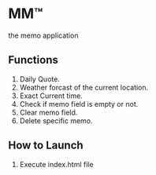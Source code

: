 MM™
====
the memo application

Functions
---------
1. Daily Quote.
2. Weather forcast of the current location.
3. Exact Current time.
4. Check if memo field is empty or not.
5. Clear memo field.
6. Delete specific memo.

How to Launch
-------------
1. Execute index.html file
